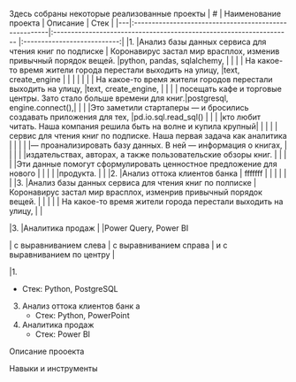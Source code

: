 Здесь собраны некоторые реализованные проекты
| # | Наименование проекта                                  | Описание                                                            | Стек                        |
|---|:------------------------------------------------------|:------------------------------------------------------------------- |:---------------------------:|
|1. |Анализ базы данных сервиса для чтения книг по подписке | Коронавирус застал мир врасплох, изменив привычный порядок вещей.   |python, pandas, sqlalchemy,  |
|   |                                                       | На какое-то время жители города перестали выходить на улицу,        |text, create_engine          |
|   |                                                       |
|   |                                                       | На какое-то время жители городов перестали выходить на улицу,       |text,    create_engine,      |
|   |                                                       | посещать кафе и торговые центры. Зато стало больше времени для книг.|postgresql, engine.connect(),|
|   |                                                       |Это заметили стартаперы — и бросились создавать приложения для тех,  |pd.io.sql.read_sql()         |
|   |                                                       |кто любит читать. Наша компания решила быть на волне и купила крупный|                             |
|   |                                                       |сервис для чтения книг по подписке. Наша первая задача как аналитика |                             |
|   |                                                       |— проанализировать базу данных. В ней — информация о книгах,         |                             |
|   |                                                       |издательствах, авторах, а также пользовательские обзоры книг.        |                             |
|   |                                                       |Эти данные помогут сформулировать ценностное предложение для нового  |                             |
|   |                                                       |продукта.                                                            |                             |
|2. |Анализ оттока клиентов банка                           |           fffffff                                                          |                        |   |                                                       |                                                                     |                             |
|3. |Анализ базы данных сервиса для чтения книг по полписке | Коронавирус застал мир врасплох, изменрив привычный порядок вещей.  |                             |
|   |                                                       | На какое-то время жители города перестали выходить на улицу,        |                             |









|3. |Аналитика продаж                                       |                                                                     |Power Query, Power BI


| с выравниванием слева | с выравниванием справа | и с выравниванием по центру |

|1. 
   * Стек: Python, PostgreSQL 
3. Анализ оттока клиентов банк  а
   * Стек: Python, PowerPoint
4. Аналитика продаж
   * Стек: Power BI

Описание прооекта 

Навыки и инструменты


